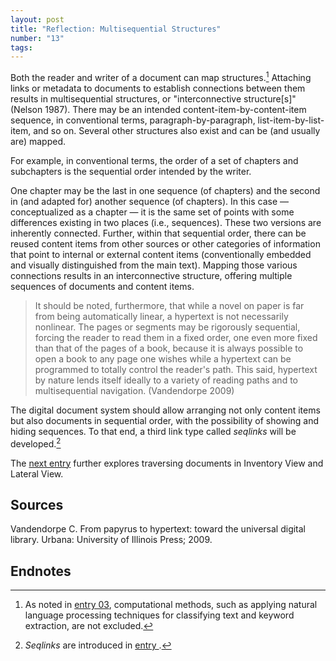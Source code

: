```yaml
---
layout: post
title: "Reflection: Multisequential Structures"
number: "13"
tags:
---
```


Both the reader and writer of a document can map structures.[^computational_methods] Attaching links or metadata to documents to establish connections between them results in multisequential structures, or "interconnective structure\[s]" (Nelson 1987). There may be an intended content-item-by-content-item sequence, in conventional terms, paragraph-by-paragraph, list-item-by-list-item, and so on. Several other structures also exist and can be (and usually are) mapped.

For example, in conventional terms, the order of a set of chapters and subchapters is the sequential order intended by the writer.

One chapter may be the last in one sequence (of chapters) and the second in (and adapted for) another sequence (of chapters). In this case — conceptualized as a chapter — it is the same set of points with some differences existing in two places (i.e., sequences). These two versions are inherently connected. Further, within that sequential order, there can be reused content items from other sources or other categories of information that point to internal or external content items (conventionally embedded and visually distinguished from the main text). Mapping those various connections results in an interconnective structure, offering multiple sequences of documents and content items.

[^computational_methods]: As noted in [entry 03](03), computational methods, such as applying natural language processing techniques for classifying text and keyword extraction, are not excluded.

> It should be noted, furthermore, that while a novel on paper is far from being automatically linear, a hypertext is not necessarily nonlinear. The pages or segments may be rigorously sequential, forcing the reader to read them in a fixed order, one even more fixed than that of the pages of a book, because it is always possible to open a book to any page one wishes while a hypertext can be programmed to totally control the reader's path. This said, hypertext by nature lends itself ideally to a variety of reading paths and to multisequential navigation. (Vandendorpe 2009)

The digital document system should allow arranging not only content items but also documents in sequential order, with the possibility of showing and hiding sequences. To that end, a third link type called *seqlinks* will be developed.[^seqlink]

[^seqlink]: *Seqlinks* are introduced in [entry ]().

The [next entry](14) further explores traversing documents in Inventory View and Lateral View.

## Sources

Vandendorpe C. From papyrus to hypertext: toward the universal digital library. Urbana: University of Illinois Press; 2009.

## Endnotes
